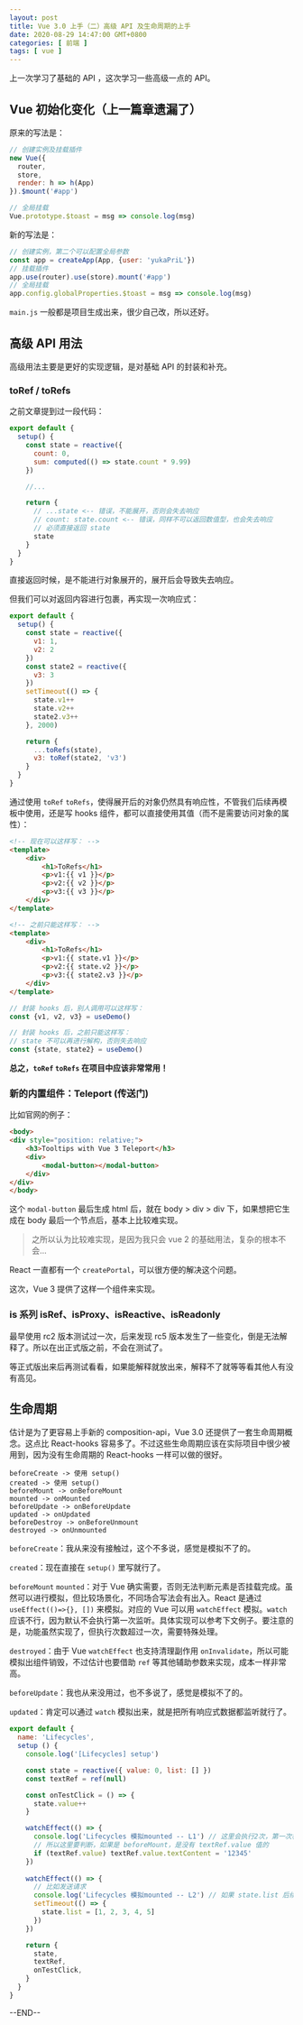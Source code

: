 ```yaml
---
layout: post
title: Vue 3.0 上手（二）高级 API 及生命周期的上手
date: 2020-08-29 14:47:00 GMT+0800
categories: [ 前端 ]
tags: [ vue ]
---
```


上一次学习了基础的 API ，这次学习一些高级一点的 API。

<!-- more -->

## Vue 初始化变化（上一篇章遗漏了）

原来的写法是：

```js
// 创建实例及挂载插件
new Vue({
  router,
  store,
  render: h => h(App)
}).$mount('#app')

// 全局挂载
Vue.prototype.$toast = msg => console.log(msg)
```

新的写法是：

```js
// 创建实例，第二个可以配置全局参数
const app = createApp(App, {user: 'yukaPriL'})
// 挂载插件
app.use(router).use(store).mount('#app')
// 全局挂载
app.config.globalProperties.$toast = msg => console.log(msg)
```

`main.js` 一般都是项目生成出来，很少自己改，所以还好。

## 高级 API 用法

高级用法主要是更好的实现逻辑，是对基础 API 的封装和补充。

### toRef / toRefs

之前文章提到过一段代码：

```js
export default {
  setup() {
    const state = reactive({
      count: 0,
      sum: computed(() => state.count * 9.99)
    })

    //...

    return {
      // ...state <-- 错误，不能展开，否则会失去响应
      // count: state.count <-- 错误，同样不可以返回数值型，也会失去响应
      // 必须直接返回 state
      state
    }
  }
}

```

直接返回时候，是不能进行对象展开的，展开后会导致失去响应。

但我们可以对返回内容进行包裹，再实现一次响应式：

```js
export default {
  setup() {
    const state = reactive({
      v1: 1,
      v2: 2
    })
    const state2 = reactive({
      v3: 3
    })
    setTimeout(() => {
      state.v1++
      state.v2++
      state2.v3++
    }, 2000)

    return {
      ...toRefs(state),
      v3: toRef(state2, 'v3')
    }
  }
}
```

通过使用 `toRef` `toRefs`，使得展开后的对象仍然具有响应性，不管我们后续再模板中使用，还是写 hooks 组件，都可以直接使用其值（而不是需要访问对象的属性）：

```html
<!-- 现在可以这样写： -->
<template>
    <div>
        <h1>ToRefs</h1>
        <p>v1:{{ v1 }}</p>
        <p>v2:{{ v2 }}</p>
        <p>v3:{{ v3 }}</p>
    </div>
</template>

<!-- 之前只能这样写： -->
<template>
    <div>
        <h1>ToRefs</h1>
        <p>v1:{{ state.v1 }}</p>
        <p>v2:{{ state.v2 }}</p>
        <p>v3:{{ state2.v3 }}</p>
    </div>
</template>
```

```js
// 封装 hooks 后，别人调用可以这样写：
const {v1, v2, v3} = useDemo()

// 封装 hooks 后，之前只能这样写：
// state 不可以再进行解构，否则失去响应
const {state, state2} = useDemo()
```

**总之，`toRef` `toRefs` 在项目中应该非常常用！**

### 新的内置组件：Teleport (传送门)

比如官网的例子：

```html
<body>
<div style="position: relative;">
    <h3>Tooltips with Vue 3 Teleport</h3>
    <div>
        <modal-button></modal-button>
    </div>
</div>
</body>
```

这个 `modal-button` 最后生成 html 后，就在 body > div > div 下，如果想把它生成在 body 最后一个节点后，基本上比较难实现。

> 之所以认为比较难实现，是因为我只会 vue 2 的基础用法，复杂的根本不会...

React 一直都有一个 `createPortal`，可以很方便的解决这个问题。

这次，Vue 3 提供了这样一个组件来实现。

### is 系列 isRef、isProxy、isReactive、isReadonly

最早使用 rc2 版本测试过一次，后来发现 rc5 版本发生了一些变化，倒是无法解释了。所以在出正式版之前，不会在测试了。

等正式版出来后再测试看看，如果能解释就放出来，解释不了就等等看其他人有没有高见。

## 生命周期

估计是为了更容易上手新的 composition-api，Vue 3.0 还提供了一套生命周期概念。这点比 React-hooks 容易多了。不过这些生命周期应该在实际项目中很少被用到，因为没有生命周期的 React-hooks 一样可以做的很好。

```
beforeCreate -> 使用 setup()
created -> 使用 setup()
beforeMount -> onBeforeMount
mounted -> onMounted
beforeUpdate -> onBeforeUpdate
updated -> onUpdated
beforeDestroy -> onBeforeUnmount
destroyed -> onUnmounted
```

`beforeCreate`：我从来没有接触过，这个不多说，感觉是模拟不了的。

`created`：现在直接在 `setup()` 里写就行了。

`beforeMount` `mounted`：对于 Vue 确实需要，否则无法判断元素是否挂载完成。虽然可以进行模拟，但比较场景化，不同场合写法会有出入。React 是通过 `useEffect(()=>{}, [])` 来模拟。对应的 Vue 可以用 `watchEffect`
模拟。`watch` 应该不行，因为默认不会执行第一次监听。具体实现可以参考下文例子。要注意的是，功能虽然实现了，但执行次数超过一次，需要特殊处理。

`destroyed`：由于 Vue `watchEffect` 也支持清理副作用 `onInvalidate`，所以可能模拟出组件销毁，不过估计也要借助 `ref` 等其他辅助参数来实现，成本一样非常高。

`beforeUpdate`：我也从来没用过，也不多说了，感觉是模拟不了的。

`updated`：肯定可以通过 `watch` 模拟出来，就是把所有响应式数据都监听就行了。

```js
export default {
  name: 'Lifecycles',
  setup () {
    console.log('[Lifecycles] setup')

    const state = reactive({ value: 0, list: [] })
    const textRef = ref(null)

    const onTestClick = () => {
      state.value++
    }

    watchEffect(() => {
      console.log('Lifecycles 模拟mounted -- L1') // 这里会执行2次，第一次相当于 beforeMount，第二次是mounted
      // 所以这里要判断，如果是 beforeMount，是没有 textRef.value 值的
      if (textRef.value) textRef.value.textContent = '12345'
    })
    
    watchEffect(() => {
      // 比如发送请求
      console.log('Lifecycles 模拟mounted -- L2') // 如果 state.list 后续不会有任何修改，这里可以模拟mounted
      setTimeout(() => {
        state.list = [1, 2, 3, 4, 5]
      })
    })

    return {
      state,
      textRef,
      onTestClick,
    }
  }
}
```

--END--
